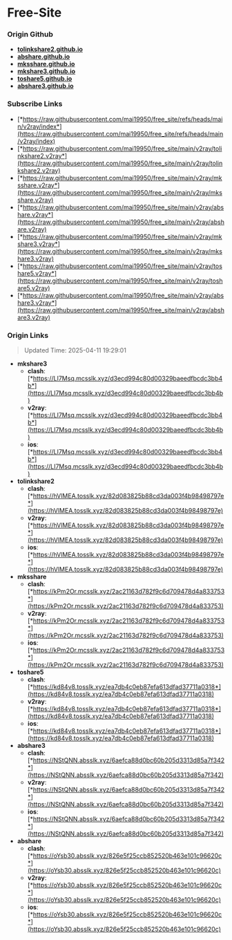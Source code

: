 # Free-Site

### Origin Github

- [**tolinkshare2.github.io**](https://github.com/tolinkshare2/tolinkshare2.github.io)
- [**abshare.github.io**](https://github.com/abshare/abshare.github.io)
- [**mksshare.github.io**](https://github.com/mksshare/mksshare.github.io)
- [**mkshare3.github.io**](https://github.com/mkshare3/mkshare3.github.io)
- [**toshare5.github.io**](https://github.com/toshare5/toshare5.github.io)
- [**abshare3.github.io**](https://github.com/abshare3/abshare3.github.io)

### Subscribe Links

- [*https://raw.githubusercontent.com/mai19950/free_site/refs/heads/main/v2ray/index*](https://raw.githubusercontent.com/mai19950/free_site/refs/heads/main/v2ray/index)
- [*https://raw.githubusercontent.com/mai19950/free_site/main/v2ray/tolinkshare2.v2ray*](https://raw.githubusercontent.com/mai19950/free_site/main/v2ray/tolinkshare2.v2ray)
- [*https://raw.githubusercontent.com/mai19950/free_site/main/v2ray/mksshare.v2ray*](https://raw.githubusercontent.com/mai19950/free_site/main/v2ray/mksshare.v2ray)
- [*https://raw.githubusercontent.com/mai19950/free_site/main/v2ray/abshare.v2ray*](https://raw.githubusercontent.com/mai19950/free_site/main/v2ray/abshare.v2ray)
- [*https://raw.githubusercontent.com/mai19950/free_site/main/v2ray/mkshare3.v2ray*](https://raw.githubusercontent.com/mai19950/free_site/main/v2ray/mkshare3.v2ray)
- [*https://raw.githubusercontent.com/mai19950/free_site/main/v2ray/toshare5.v2ray*](https://raw.githubusercontent.com/mai19950/free_site/main/v2ray/toshare5.v2ray)
- [*https://raw.githubusercontent.com/mai19950/free_site/main/v2ray/abshare3.v2ray*](https://raw.githubusercontent.com/mai19950/free_site/main/v2ray/abshare3.v2ray)

### Origin Links

> Updated Time: 2025-04-11 19:29:01

- **mkshare3**
  - **clash**: [*https://LI7Msq.mcsslk.xyz/d3ecd994c80d00329baeedfbcdc3bb4b*](https://LI7Msq.mcsslk.xyz/d3ecd994c80d00329baeedfbcdc3bb4b)
  - **v2ray**: [*https://LI7Msq.mcsslk.xyz/d3ecd994c80d00329baeedfbcdc3bb4b*](https://LI7Msq.mcsslk.xyz/d3ecd994c80d00329baeedfbcdc3bb4b)
  - **ios**: [*https://LI7Msq.mcsslk.xyz/d3ecd994c80d00329baeedfbcdc3bb4b*](https://LI7Msq.mcsslk.xyz/d3ecd994c80d00329baeedfbcdc3bb4b)
- **tolinkshare2**
  - **clash**: [*https://hVlMEA.tosslk.xyz/82d083825b88cd3da003f4b98498797e*](https://hVlMEA.tosslk.xyz/82d083825b88cd3da003f4b98498797e)
  - **v2ray**: [*https://hVlMEA.tosslk.xyz/82d083825b88cd3da003f4b98498797e*](https://hVlMEA.tosslk.xyz/82d083825b88cd3da003f4b98498797e)
  - **ios**: [*https://hVlMEA.tosslk.xyz/82d083825b88cd3da003f4b98498797e*](https://hVlMEA.tosslk.xyz/82d083825b88cd3da003f4b98498797e)
- **mksshare**
  - **clash**: [*https://kPm2Or.mcsslk.xyz/2ac21163d782f9c6d709478d4a833753*](https://kPm2Or.mcsslk.xyz/2ac21163d782f9c6d709478d4a833753)
  - **v2ray**: [*https://kPm2Or.mcsslk.xyz/2ac21163d782f9c6d709478d4a833753*](https://kPm2Or.mcsslk.xyz/2ac21163d782f9c6d709478d4a833753)
  - **ios**: [*https://kPm2Or.mcsslk.xyz/2ac21163d782f9c6d709478d4a833753*](https://kPm2Or.mcsslk.xyz/2ac21163d782f9c6d709478d4a833753)
- **toshare5**
  - **clash**: [*https://kd84v8.tosslk.xyz/ea7db4c0eb87efa613dfad37711a0318*](https://kd84v8.tosslk.xyz/ea7db4c0eb87efa613dfad37711a0318)
  - **v2ray**: [*https://kd84v8.tosslk.xyz/ea7db4c0eb87efa613dfad37711a0318*](https://kd84v8.tosslk.xyz/ea7db4c0eb87efa613dfad37711a0318)
  - **ios**: [*https://kd84v8.tosslk.xyz/ea7db4c0eb87efa613dfad37711a0318*](https://kd84v8.tosslk.xyz/ea7db4c0eb87efa613dfad37711a0318)
- **abshare3**
  - **clash**: [*https://NStQNN.absslk.xyz/6aefca88d0bc60b205d3313d85a7f342*](https://NStQNN.absslk.xyz/6aefca88d0bc60b205d3313d85a7f342)
  - **v2ray**: [*https://NStQNN.absslk.xyz/6aefca88d0bc60b205d3313d85a7f342*](https://NStQNN.absslk.xyz/6aefca88d0bc60b205d3313d85a7f342)
  - **ios**: [*https://NStQNN.absslk.xyz/6aefca88d0bc60b205d3313d85a7f342*](https://NStQNN.absslk.xyz/6aefca88d0bc60b205d3313d85a7f342)
- **abshare**
  - **clash**: [*https://oYsb30.absslk.xyz/826e5f25ccb852520b463e101c96620c*](https://oYsb30.absslk.xyz/826e5f25ccb852520b463e101c96620c)
  - **v2ray**: [*https://oYsb30.absslk.xyz/826e5f25ccb852520b463e101c96620c*](https://oYsb30.absslk.xyz/826e5f25ccb852520b463e101c96620c)
  - **ios**: [*https://oYsb30.absslk.xyz/826e5f25ccb852520b463e101c96620c*](https://oYsb30.absslk.xyz/826e5f25ccb852520b463e101c96620c)
